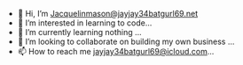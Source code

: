 - 👋 Hi, I’m Jacquelinmason@jayjay34batgurl69.net
- 👀 I’m interested in learning to code...
- 🌱 I’m currently learning nothing ...
- 💞️ I’m looking to collaborate on building my own business ...
- 📫 How to reach me jayjay34batgurl69@icloud.com...

<!---
jayjay34batgurl69/jayjay34batgurl69 is a ✨ special ✨ repository because its `README.md` (this file) appears on your GitHub profile.
You can click the Preview link to take a look at your changes.
--->
